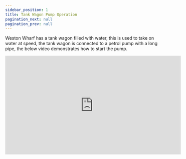 ```yaml
---
sidebar_position: 1
title: Tank Wagon Pump Operation
pagination_next: null
pagination_prev: null
---
```


Weston Wharf has a tank wagon filled with water, this is used to take on water at speed, the tank wagon is connected to a petrol pump with a long pipe, the below video demonstrates how to start the pump. 

<iframe width="560" height="315" src="https://www.youtube.com/embed/Sl2U-sI78N0" title="YouTube video player" frameborder="0" allow="accelerometer; autoplay; clipboard-write; encrypted-media; gyroscope; picture-in-picture; web-share" allowfullscreen></iframe>